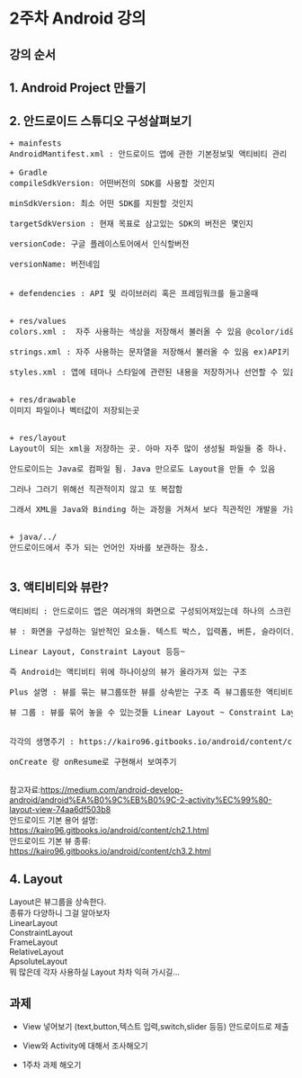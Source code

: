 # 2주차 Android 강의
## 강의 순서
## 1. Android Project 만들기
## 2. 안드로이드 스튜디오 구성살펴보기 <br>
<pre>
+ mainfests
AndroidMantifest.xml : 안드로이드 앱에 관한 기본정보및 액티비티 관리

+ Gradle
compileSdkVersion: 어떤버전의 SDK를 사용할 것인지 <br>
minSdkVersion: 최소 어떤 SDK를 지원할 것인지 <br>
targetSdkVersion : 현재 목표로 삼고있는 SDK의 버전은 몇인지 <br>
versionCode: 구글 플레이스토어에서 인식할버전 <br>
versionName: 버전네임 <br>

+ defendencies : API 및 라이브러리 혹은 프레임워크를 들고올때 <br>

+ res/values
colors.xml :  자주 사용하는 색상을 저장해서 불러올 수 있음 @color/id로 사용<br>
strings.xml : 자주 사용하는 문자열을 저장해서 불러올 수 있음 ex)API키 같은거 저장할 때 @string/id로 사용 가능<br>
styles.xml : 앱에 테마나 스타일에 관련된 내용을 저장하거나 선언할 수 있음. ex) 상태바 색깔, 상태바 없애기 등등<br>

+ res/drawable
이미지 파일이나 벡터값이 저장되는곳<br>

+ res/layout
Layout이 되는 xml을 저장하는 곳. 아마 자주 많이 생성될 파일들 중 하나. <br>
안드로이드는 Java로 컴파일 됨. Java 만으로도 Layout을 만들 수 있음 <br>
그러나 그러기 위해선 직관적이지 않고 또 복잡함 <br>
그래서 XML을 Java와 Binding 하는 과정을 거쳐서 보다 직관적인 개발을 가능케 함 <br>

+ java/../
안드로이드에서 주가 되는 언어인 자바를 보관하는 장소.<br>
</pre>
## 3. 액티비티와 뷰란?
<pre>
액티비티 : 안드로이드 앱은 여러개의 화면으로 구성되어져있는데 하나의 스크린 즉 화면을 구성하는 것. <br>
뷰 : 화면을 구성하는 일반적인 요소들. 텍스트 박스, 입력폼, 버튼, 슬라이더, 뷰페이저,<br>
Linear Layout, Constraint Layout 등등~<br>
즉 Android는 액티비티 위에 하나이상의 뷰가 올라가져 있는 구조<br>
Plus 설명 : 뷰를 묶는 뷰그룹또한 뷰를 상속받는 구조 즉 뷰그룹또한 액티비티위에 올라가야 하고 뷰그룹위에 뷰가 올라가는 구조이다.<br>
뷰 그룹 : 뷰를 묶어 놓을 수 있는것들 Linear Layout ~ Constraint Layout등등, 뷰를 상속받아서 뷰의 기능을 사용할 수 있다. <br>

각각의 생명주기 : https://kairo96.gitbooks.io/android/content/ch2.4.1.html <br>
onCreate 랑 onResume로 구현해서 보여주기 <br>
</pre>
참고자료:https://medium.com/android-develop-android/android%EA%B0%9C%EB%B0%9C-2-activity%EC%99%80-layout-view-74aa6df503b8 <br>
안드로이드 기본 용어 설명: https://kairo96.gitbooks.io/android/content/ch2.1.html <br>
안드로이드 기본 뷰 종류: https://kairo96.gitbooks.io/android/content/ch3.2.html <br>

## 4. Layout
Layout은 뷰그룹을 상속한다. <br>
종류가 다양하니 그걸 알아보자 <br>
LinearLayout<br>
ConstraintLayout<br>
FrameLayout<br>
RelativeLayout<br>
ApsoluteLayout<br>
뭐 많은데 각자 사용하실 Layout 차차 익혀 가시길...<br>

## 과제
+ View 넣어보기 (text,button,텍스트 입력,switch,slider 등등) 안드로이드로 제출<br>
+ View와 Activity에 대해서 조사해오기

+ 1주차 과제 해오기